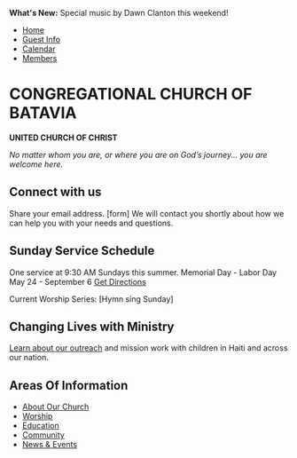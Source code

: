 **What's New:** Special music by Dawn Clanton this weekend!

* [Home](home.md)
* [Guest Info]()
* [Calendar]()
* [Members]()

# CONGREGATIONAL CHURCH OF BATAVIA
**UNITED CHURCH OF CHRIST**

*No matter whom you are, or where you are on God’s journey... you are welcome here.*

## Connect with us

Share your email address.
[form]
We will contact you shortly about how we can help you with your needs and questions.

## Sunday Service Schedule

One service at 9:30 AM Sundays this summer.
Memorial Day - Labor Day
May 24 - September 6
[Get Directions]()

Current Worship Series: [Hymn sing Sunday]

## Changing Lives with Ministry

[Learn about our outreach](outreach.md) and mission work with children in Haiti and across our nation.

## 

## Areas Of Information

* [About Our Church]()
* [Worship]()
* [Education]()
* [Community]()
* [News &amp; Events]()
